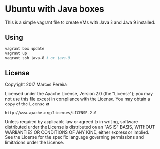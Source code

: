 # Ubuntu with Java boxes

This is a simple vagrant file to create VMs with Java 8 and Java 9 installed.

## Using

```bash
vagrant box update
vagrant up
vagrant ssh java-8 # or java-9
```

## License

Copyright 2017 Marcos Pereira

Licensed under the Apache License, Version 2.0 (the "License"); you may not use this file except in compliance with the License. You may obtain a copy of the License at

    http://www.apache.org/licenses/LICENSE-2.0

Unless required by applicable law or agreed to in writing, software distributed under the License is distributed on an "AS IS" BASIS, WITHOUT WARRANTIES OR CONDITIONS OF ANY KIND, either express or implied. See the License for the specific language governing permissions and limitations under the License.